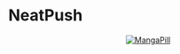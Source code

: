 # NeatPush

<p align="center">
  <a href="https://mangapill.com">
    <img src="https://mangapill.com/static/favicon/android-chrome-512x512.png" alt="MangaPill">
  </a>
</p>
